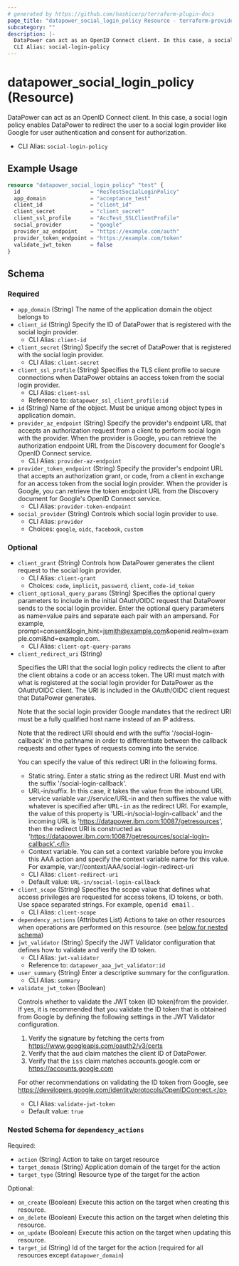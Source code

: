```yaml
---
# generated by https://github.com/hashicorp/terraform-plugin-docs
page_title: "datapower_social_login_policy Resource - terraform-provider-datapower"
subcategory: ""
description: |-
  DataPower can act as an OpenID Connect client. In this case, a social login policy enables DataPower to redirect the user to a social login provider like Google for user authentication and consent for authorization.
  CLI Alias: social-login-policy
---
```


# datapower_social_login_policy (Resource)

DataPower can act as an OpenID Connect client. In this case, a social login policy enables DataPower to redirect the user to a social login provider like Google for user authentication and consent for authorization.
  - CLI Alias: `social-login-policy`

## Example Usage

```terraform
resource "datapower_social_login_policy" "test" {
  id                      = "ResTestSocialLoginPolicy"
  app_domain              = "acceptance_test"
  client_id               = "client_id"
  client_secret           = "client_secret"
  client_ssl_profile      = "AccTest_SSLClientProfile"
  social_provider         = "google"
  provider_az_endpoint    = "https://example.com/auth"
  provider_token_endpoint = "https://example.com/token"
  validate_jwt_token      = false
}
```

<!-- schema generated by tfplugindocs -->
## Schema

### Required

- `app_domain` (String) The name of the application domain the object belongs to
- `client_id` (String) Specify the ID of DataPower that is registered with the social login provider.
  - CLI Alias: `client-id`
- `client_secret` (String) Specify the secret of DataPower that is registered with the social login provider.
  - CLI Alias: `client-secret`
- `client_ssl_profile` (String) Specifies the TLS client profile to secure connections when DataPower obtains an access token from the social login provider.
  - CLI Alias: `client-ssl`
  - Reference to: `datapower_ssl_client_profile:id`
- `id` (String) Name of the object. Must be unique among object types in application domain.
- `provider_az_endpoint` (String) Specify the provider's endpoint URL that accepts an authorization request from a client to perform social login with the provider. When the provider is Google, you can retrieve the authorization endpoint URL from the Discovery document for Google's OpenID Connect service.
  - CLI Alias: `provider-az-endpoint`
- `provider_token_endpoint` (String) Specify the provider's endpoint URL that accepts an authorization grant, or code, from a client in exchange for an access token from the social login provider. When the provider is Google, you can retrieve the token endpoint URL from the Discovery document for Google's OpenID Connect service.
  - CLI Alias: `provider-token-endpoint`
- `social_provider` (String) Controls which social login provider to use.
  - CLI Alias: `provider`
  - Choices: `google`, `oidc`, `facebook`, `custom`

### Optional

- `client_grant` (String) Controls how DataPower generates the client request to the social login provider.
  - CLI Alias: `client-grant`
  - Choices: `code`, `implicit`, `password`, `client`, `code-id_token`
- `client_optional_query_params` (String) Specifies the optional query parameters to include in the initial OAuth/OIDC request that DataPower sends to the social login provider. Enter the optional query parameters as name=value pairs and separate each pair with an ampersand. For example, prompt=consent&amp;login_hint=jsmith@example.com&amp;openid.realm=example.comi&amp;hd=example.com.
  - CLI Alias: `client-opt-query-params`
- `client_redirect_uri` (String) <p>Specifies the URI that the social login policy redirects the client to after the client obtains a code or an access token. The URI must match with what is registered at the social login provider for DataPower as the OAuth/OIDC client. The URI is included in the OAuth/OIDC client request that DataPower generates.</p><p>Note that the social login provider Google mandates that the redirect URI must be a fully qualified host name instead of an IP address.</p><p>Note that the redirect URI should end with the suffix '/social-login-callback' in the pathname in order to differentiate between the callback requests and other types of requests coming into the service.</p><p>You can specify the value of this redirect URI in the following forms.</p><ul><li>Static string. Enter a static string as the redirect URI. Must end with the suffix '/social-login-callback'.</li><li>URL-in/suffix. In this case, it takes the value from the inbound URL service variable var://service/URL-in and then suffixes the value with whatever is specified after <tt>URL-in</tt> as the redirect URI. For example, the value of this property is 'URL-in/social-login-callback' and the incoming URL is 'https://datapower.ibm.com:10087/getresources', then the redirect URI is constructed as 'https://datapower.ibm.com:10087/getresources/social-login-callback'.</li><li>Context variable. You can set a context variable before you invoke this AAA action and specify the context variable name for this value. For example, var://context/AAA/social-login-redirect-uri</li></ul>
  - CLI Alias: `client-redirect-uri`
  - Default value: `URL-in/social-login-callback`
- `client_scope` (String) Specifies the scope value that defines what access privileges are requested for access tokens, ID tokens, or both. Use space separated strings. For example, <tt>openid email</tt> .
  - CLI Alias: `client-scope`
- `dependency_actions` (Attributes List) Actions to take on other resources when operations are performed on this resource. (see [below for nested schema](#nestedatt--dependency_actions))
- `jwt_validator` (String) Specify the JWT Validator configuration that defines how to validate and verify the ID token.
  - CLI Alias: `jwt-validator`
  - Reference to: `datapower_aaa_jwt_validator:id`
- `user_summary` (String) Enter a descriptive summary for the configuration.
  - CLI Alias: `summary`
- `validate_jwt_token` (Boolean) <p>Controls whether to validate the JWT token (ID token)from the provider. If yes, it is recommended that you validate the ID token that is obtained from Google by defining the following settings in the JWT Validator configuration.</p><p><ol><li>Verify the signature by fetching the certs from https://www.googleapis.com/oauth2/v3/certs</li><li>Verify that the <tt>aud</tt> claim matches the client ID of DataPower.</li><li>Verify that the <tt>iss</tt> claim matches accounts.google.com or https://accounts.google.com</li></ol></p><p>For other recommendations on validating the ID token from Google, see https://developers.google.com/identity/protocols/OpenIDConnect.</p>
  - CLI Alias: `validate-jwt-token`
  - Default value: `true`

<a id="nestedatt--dependency_actions"></a>
### Nested Schema for `dependency_actions`

Required:

- `action` (String) Action to take on target resource
- `target_domain` (String) Application domain of the target for the action
- `target_type` (String) Resource type of the target for the action

Optional:

- `on_create` (Boolean) Execute this action on the target when creating this resource.
- `on_delete` (Boolean) Execute this action on the target when deleting this resource.
- `on_update` (Boolean) Execute this action on the target when updating this resource.
- `target_id` (String) Id of the target for the action (required for all resources except `datapower_domain`)
